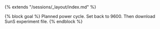 {% extends "/sessions/_layout/index.md" %}

{% block goal %}
Planned power cycle. Set back to 9600. Then download SunS experiment file.
{% endblock %}

